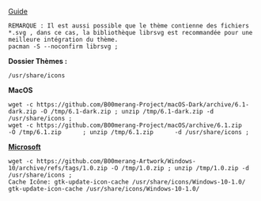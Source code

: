 
[Guide](https://wiki.xfce.org/fr/howto/install_new_themes)

```
REMARQUE : Il est aussi possible que le thème contienne des fichiers *.svg , dans ce cas, la bibliothèque librsvg est recommandée pour une meilleure intégration du thème.
pacman -S --noconfirm librsvg ;
```

**Dossier Thèmes :**
```
/usr/share/icons
```

**MacOS**
```
wget -c https://github.com/B00merang-Project/macOS-Dark/archive/6.1-dark.zip -O /tmp/6.1-dark.zip ; unzip /tmp/6.1-dark.zip -d /usr/share/icons ;
wget -c https://github.com/B00merang-Project/macOS/archive/6.1.zip           -O /tmp/6.1.zip      ; unzip /tmp/6.1.zip      -d /usr/share/icons ;
```


**[Microsoft](https://www.opendesktop.org/p/1013482/)**
```
wget -c https://github.com/B00merang-Artwork/Windows-10/archive/refs/tags/1.0.zip -O /tmp/1.0.zip ; unzip /tmp/1.0.zip -d /usr/share/icons ;
Cache Icône: gtk-update-icon-cache /usr/share/icons/Windows-10-1.0/
gtk-update-icon-cache /usr/share/icons/Windows-10-1.0/
```

